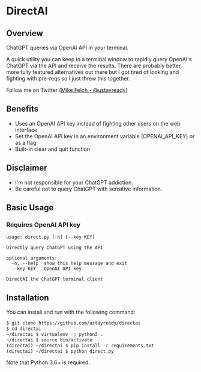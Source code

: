 DirectAI
==================

## Overview ##
ChatGPT queries via OpenAI API in your terminal.

A quick utility you can keep in a terminal window to rapidly query OpenAI's ChatGPT via the API and receive the results. There are probably better, more fully featured alternatives out there but I got tired of looking and fighting with pre-reqs so I just threw this together. 

Follow me on Twitter ([Mike Felch - @ustayready](https://twitter.com/ustayready)) 

## Benefits ##

 * Uses an OpenAI API key instead of fighting other users on the web interface
 * Set the OpenAI API key in an environment variable (OPENAI_API_KEY) or as a flag
 * Built-in clear and quit function

## Disclaimer ##
 * I'm not responsible for your ChatGPT addiction.
 * Be careful not to query ChatGPT with sensitive information.

## Basic Usage ##
### Requires OpenAI API key
```
usage: direct.py [-h] [--key KEY]

Directly query ChatGPT using the API

optional arguments:
  -h, --help  show this help message and exit
  --key KEY   OpenAI API key
  
DirectAI the ChatGPT terminal client
```
         
## Installation ##
You can install and run with the following command:

```bash
$ git clone https://github.com/ustayready/directai
$ cd directai
~/directai $ virtualenv -p python3 .
~/directai $ source bin/activate
(directai) ~/directai $ pip install -r requirements.txt
(directai) ~/directai $ python direct.py
```

Note that Python 3.6+ is required.

